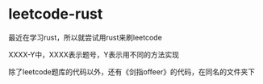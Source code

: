# leetcode-rust
最近在学习rust，所以就尝试用rust来刷leetcode

XXXX-Y中，XXXX表示题号，Y表示用不同的方法实现

除了leetcode题库的代码以外，还有《剑指offeer》的代码，在同名的文件夹下
